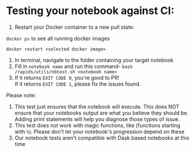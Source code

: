 # Testing your notebook against CI:
1. Restart your Docker container to a new pull state:

  `docker ps` to see all running docker images
  
  `docker restart <selected docker image>`
1. In terminal, navigate to the folder containing your target notebook
1. Fill in `notebook name` and run this command- `bash /rapids/utils/nbtest.sh <notebook name>`
1. If it returns `EXIT CODE 0`, you're good to PR!  
  If it returns `EXIT CODE 1`, please fix the issues found.

Please note:
1. This test just ensures that the notebook will execute.  This does NOT ensure that your notebooks output are what you believe they should be.  Adding print statements will help you diagnose those types of issue. 
1. This test does not work with magic functions, like (functions starting with `%`).  Please don't let your notebook's progression depend on these
1. Our notebook tests aren't compatible with Dask based notebooks at this time
